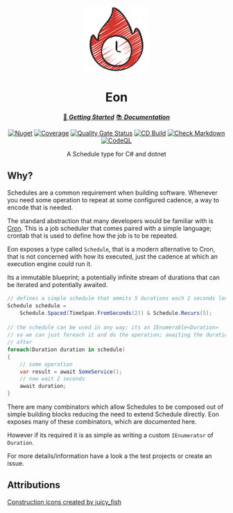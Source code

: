 ﻿<!-- markdownlint-disable MD033 MD041 -->
<div align="center">

<img src="schedule-icon.png" alt="Eon" width="150px"/>

# Eon

[:running: **_Getting Started_**](https://bmazzarol.github.io/Eon/articles/getting-started.html)
[:books: **_Documentation_**](https://bmazzarol.github.io/Eon)

[![Nuget](https://img.shields.io/nuget/v/eon)](https://www.nuget.org/packages/eon/)
[![Coverage](https://sonarcloud.io/api/project_badges/measure?project=bmazzarol_Eon&metric=coverage)](https://sonarcloud.io/summary/new_code?id=bmazzarol_Eon)
[![Quality Gate Status](https://sonarcloud.io/api/project_badges/measure?project=bmazzarol_Eon&metric=alert_status)](https://sonarcloud.io/summary/new_code?id=bmazzarol_Eon)
[![CD Build](https://github.com/bmazzarol/eon/actions/workflows/cd-build.yml/badge.svg)](https://github.com/bmazzarol/eon/actions/workflows/cd-build.yml)
[![Check Markdown](https://github.com/bmazzarol/eon/actions/workflows/check-markdown.yml/badge.svg)](https://github.com/bmazzarol/eon/actions/workflows/check-markdown.yml)
[![CodeQL](https://github.com/bmazzarol/eon/actions/workflows/codeql.yml/badge.svg)](https://github.com/bmazzarol/eon/actions/workflows/codeql.yml)

A Schedule type for C# and dotnet

</div>

## Why?

Schedules are a common requirement when building software. Whenever you need
some operation to repeat at some configured cadence, a way to encode that is
needed.

The standard abstraction that many developers would be familiar with
is [Cron](https://en.wikipedia.org/wiki/Cron). This is a job scheduler that
comes paired with a simple language; crontab that is used to define how the
job is to be repeated.

Eon exposes a type called `Schedule`, that is a modern alternative
to Cron, that is not concerned with how its executed, just the cadence at which
an execution engine could run it.

Its a immutable blueprint; a potentially infinite stream of durations that
can be iterated and potentially awaited.

```csharp
// defines a simple schedule that emmits 5 durations each 2 seconds long
Schedule schedule = 
    Schedule.Spaced(TimeSpan.FromSeconds(2)) & Schedule.Recurs(5);

// the schedule can be used in any way; its an IEnumerable<Duration>
// so we can just foreach it and do the operation; awaiting the durations
// after
foreach(Duration duration in schedule)
{
    // some operation
    var result = await SomeService();
    // now wait 2 seconds
    await duration;
}
```

There are many combinators which allow Schedules to be composed out of simple
building blocks reducing the need to extend Schedule directly. Eon
exposes many of these combinators, which are documented here.

However if its required it is as simple as writing a custom `IEnumerator` of
`Duration`.

For more details/information have a look a the test projects or create an issue.

## Attributions

[Construction icons created by juicy_fish](https://www.flaticon.com/free-icons/construction)
